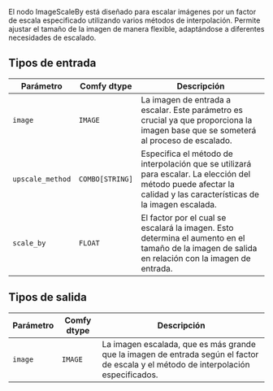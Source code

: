 
El nodo ImageScaleBy está diseñado para escalar imágenes por un factor de escala especificado utilizando varios métodos de interpolación. Permite ajustar el tamaño de la imagen de manera flexible, adaptándose a diferentes necesidades de escalado.

## Tipos de entrada

| Parámetro       | Comfy dtype | Descripción                                                                 |
|-----------------|-------------|----------------------------------------------------------------------------|
| `image`         | `IMAGE`     | La imagen de entrada a escalar. Este parámetro es crucial ya que proporciona la imagen base que se someterá al proceso de escalado. |
| `upscale_method`| `COMBO[STRING]` | Especifica el método de interpolación que se utilizará para escalar. La elección del método puede afectar la calidad y las características de la imagen escalada. |
| `scale_by`      | `FLOAT`     | El factor por el cual se escalará la imagen. Esto determina el aumento en el tamaño de la imagen de salida en relación con la imagen de entrada. |

## Tipos de salida

| Parámetro | Comfy dtype | Descripción                                                   |
|-----------|-------------|---------------------------------------------------------------|
| `image`   | `IMAGE`     | La imagen escalada, que es más grande que la imagen de entrada según el factor de escala y el método de interpolación especificados. |